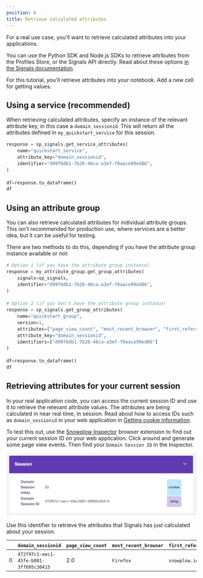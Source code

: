```yaml
---
position: 6
title: Retrieve calculated attributes
---
```


For a real use case, you'll want to retrieve calculated attributes into your applications.

You can use the Python SDK and Node.js SDKs to retrieve attributes from the Profiles Store, or the Signals API directly. Read about these options [in the Signals documentation](/docs/signals/retrieval/).

For this tutorial, you'll retrieve attributes into your notebook. Add a new cell for getting values.

## Using a service (recommended)

When retrieving calculated attributes, specify an instance of the relevant attribute key, in this case a `domain_sessionid`. This will return all the attributes defined in `my_quickstart_service` for this session.

```python
response = sp_signals.get_service_attributes(
    name="quickstart_service",
    attribute_key="domain_sessionid",
    identifier="d99f6db1-7b28-46ca-a3ef-f0aace99ed86",
)

df=response.to_dataframe()
df
```

## Using an attribute group

You can also retrieve calculated attributes for individual attribute groups. This isn't recommended for production use, where services are a better idea, but it can be useful for testing.

There are two methods to do this, depending if you have the attribute group instance available or not:

```python
# Option 1 (if you have the attribute group instance)
response = my_attribute_group.get_group_attributes(
    signals=sp_signals,
    identifier="d99f6db1-7b28-46ca-a3ef-f0aace99ed86",
)

# Option 2 (if you don't have the attribute group instance)
response = sp_signals.get_group_attributes(
    name="quickstart_group",
    version=1,
    attributes=["page_view_count", "most_recent_browser", "first_referrer"],
    attribute_key="domain_sessionid",
    identifiers=["d99f6db1-7b28-46ca-a3ef-f0aace99ed86"]
)

df=response.to_dataframe()
df
```

## Retrieving attributes for your current session

In your real application code, you can access the current session ID and use it to retrieve the relevant attribute values. The attributes are being calculated in near real time, in session. Read about how to access IDs such as `domain_sessionid` in your web application in [Getting cookie information](/docs/sources/trackers/web-trackers/cookies-and-local-storage/getting-cookie-values/#getdomainuserid).

To test this out, use the [Snowplow Inspector](/docs/data-product-studio/data-quality/snowplow-inspector/) browser extension to find out your current session ID on your web application. Click around and generate some page view events. Then find your `Domain Session ID` in the Inspector.

![Screenshot showing the session ID in the Snowplow Inspector](./images/inspector-session.png)

Use this identifier to retrieve the attributes that Signals has just calculated about your session.

|     | `domain_sessionid`                     | `page_view_count` | `most_recent_browser` | `first_referrer` |
| --- | -------------------------------------- | ----------------- | --------------------- | ---------------- |
| 0   | `472f97c1-eec1-45fe-b081-3ff695c30415` | 2.0               | `Firefox`             | `snowplow.io`    |
